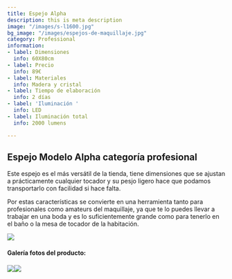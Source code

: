 ```yaml
---
title: Espejo Alpha
description: this is meta description
image: "/images/s-l1600.jpg"
bg_image: "/images/espejos-de-maquillaje.jpg"
category: Professional
information:
- label: Dimensiones
  info: 60X80cm
- label: Precio
  info: 89€
- label: Materiales
  info: Madera y cristal
- label: Tiempo de elaboración
  info: 2 días
- label: 'Iluminación '
  info: LED
- label: Iluminación total
  info: 2000 lumens

---
```

## Espejo Modelo Alpha categoría profesional

Este espejo es el más versátil de la tienda, tiene dimensiones que se ajustan a prácticamente cualquier tocador y su pesjo ligero hace que podamos transportarlo con facilidad si hace falta.

Por estas características se convierte en una herramienta tanto para profesionales como amateurs del maquillaje, ya que te lo puedes llevar a trabajar en una boda y es lo suficientemente grande como para tenerlo en el baño o la mesa de tocador de la habitación.

[![](/images/boton.png)](https://espejosdemaquillaje.netlify.app/contact/ "Pedir")

#### Galería fotos del producto:

#### ![](/images/ganma.jpg)![](/images/beta.jpg)